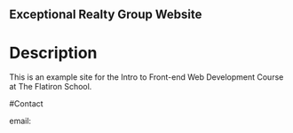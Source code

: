 Exceptional Realty Group Website
---

# Description

This is an example site for the Intro to Front-end Web Development Course at The Flatiron School.

#Contact

email: 
